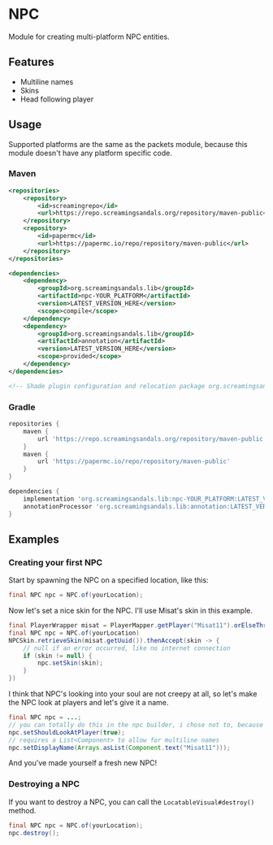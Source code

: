 # NPC
Module for creating multi-platform NPC entities.

## Features
* Multiline names
* Skins
* Head following player

## Usage
Supported platforms are the same as the packets module, because this module doesn't have any platform specific code.

### Maven
```xml
<repositories>
    <repository>
        <id>screamingrepo</id>
        <url>https://repo.screamingsandals.org/repository/maven-public</url>
    </repository>
    <repository>
        <id>papermc</id>
        <url>https://papermc.io/repo/repository/maven-public</url>
    </repository>
</repositories>

<dependencies>
    <dependency>
        <groupId>org.screamingsandals.lib</groupId>
        <artifactId>npc-YOUR_PLATFORM</artifactId>
        <version>LATEST_VERSION_HERE</version>
        <scope>compile</scope>
    </dependency>
    <dependency>
        <groupId>org.screamingsandals.lib</groupId>
        <artifactId>annotation</artifactId>
        <version>LATEST_VERSION_HERE</version>
        <scope>provided</scope>
    </dependency>
</dependencies>

<!-- Shade plugin configuration and relocation package org.screamingsandals.lib to your own package -->
```

### Gradle
```groovy
repositories {
    maven { 
        url 'https://repo.screamingsandals.org/repository/maven-public'
    }
    maven {
        url 'https://papermc.io/repo/repository/maven-public'
    }
}

dependencies {
    implementation 'org.screamingsandals.lib:npc-YOUR_PLATFORM:LATEST_VERSION_HERE'
    annotationProcessor 'org.screamingsandals.lib:annotation:LATEST_VERSION_HERE'
}
```

## Examples
### Creating your first NPC

Start by spawning the NPC on a specified location, like this:
```java
final NPC npc = NPC.of(yourLocation);
```
Now let's set a nice skin for the NPC. I'll use Misat's skin in this example.
```java
final PlayerWrapper misat = PlayerMapper.getPlayer("Misat11").orElseThrow(() -> new RuntimeException("No misat here lol"));
final NPC npc = NPC.of(yourLocation)
NPCSkin.retrieveSkin(misat.getUuid()).thenAccept(skin -> {
    // null if an error occurred, like no internet connection
    if (skin != null) {
        npc.setSkin(skin);
    }
})
```
I think that NPC's looking into your soul are not creepy at all, so let's make the NPC look at players and let's give it a name.
```java
final NPC npc = ...;
// you can totally do this in the npc builder, i chose not to, because i didn't want to copy the huge block of skin values
npc.setShouldLookAtPlayer(true);
// requires a List<Component> to allow for multiline names
npc.setDisplayName(Arrays.asList(Component.text("Misat11")));
```
And you've made yourself a fresh new NPC!

### Destroying a NPC
If you want to destroy a NPC, you can call the `LocatableVisual#destroy()` method.
```java
final NPC npc = NPC.of(yourLocation);
npc.destroy();
```